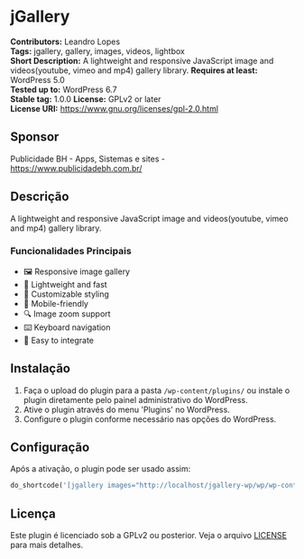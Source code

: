 # jGallery

**Contributors:** Leandro Lopes  
**Tags:** jgallery, gallery, images, videos, lightbox  
**Short Description:** A lightweight and responsive JavaScript image and videos(youtube, vimeo and mp4) gallery library.
**Requires at least:** WordPress 5.0  
**Tested up to:** WordPress 6.7  
**Stable tag:** 1.0.0
**License:** GPLv2 or later  
**License URI:** https://www.gnu.org/licenses/gpl-2.0.html  

## Sponsor

Publicidade BH - Apps, Sistemas e sites - https://www.publicidadebh.com.br/

## Descrição

A lightweight and responsive JavaScript image and videos(youtube, vimeo and mp4) gallery library.

### Funcionalidades Principais

- 🖼️ Responsive image gallery
- 🚀 Lightweight and fast
- 🎨 Customizable styling
- 📱 Mobile-friendly
- 🔍 Image zoom support
- ⌨️ Keyboard navigation
- 🎯 Easy to integrate

## Instalação

1. Faça o upload do plugin para a pasta `/wp-content/plugins/` ou instale o plugin diretamente pelo painel administrativo do WordPress.
2. Ative o plugin através do menu 'Plugins' no WordPress.
3. Configure o plugin conforme necessário nas opções do WordPress.

## Configuração

Após a ativação, o plugin pode ser usado assim:

```php
do_shortcode('[jgallery images="http://localhost/jgallery-wp/wp/wp-content/uploads/2025/02/image2.jpg, http://localhost/jgallery-wp/wp/wp-content/uploads/2025/02/image1.jpg, https://vimeo.com/76979871;https://i.vimeocdn.com/video/452001751-8216e0571c251a09d7a8387550942d89f7f86f6398f8ed886e639b0dd50d3c90-d_260x163, https://www.youtube.com/watch?v=4FUnXaq_VWk;https://i3.ytimg.com/vi/4FUnXaq_VWk/hqdefault.jpg"]');
```

## Licença

Este plugin é licenciado sob a GPLv2 ou posterior. Veja o arquivo [LICENSE](LICENSE) para mais detalhes.
